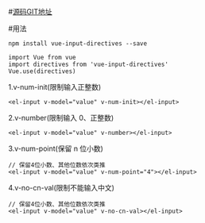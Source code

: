 <!--
 * @Author: zoumingqing 17521355321@163.com
 * @Date: 2022-06-20 14:24:14
 * @LastEditors: zoumingqing 17521355321@163.com
 * @LastEditTime: 2022-06-20 14:28:15
 * @FilePath: /vue-input-directives/README.md
 * @Description: 这是默认设置,请设置`customMade`, 打开koroFileHeader查看配置 进行设置: https://github.com/OBKoro1/koro1FileHeader/wiki/%E9%85%8D%E7%BD%AE
-->
#[源码GIT地址](https://github.com/MissSharonLi/vue-input-directives)

#用法

`npm install vue-input-directives --save`

```
import Vue from vue
import directives from 'vue-input-directives'
Vue.use(directives)
```

1.v-num-init(限制输入正整数)

```
<el-input v-model="value" v-num-init></el-input>
```

2.v-number(限制输入 0、正整数)

```
<el-input v-model="value" v-number></el-input>
```

3.v-num-point(保留 n 位小数)

```
// 保留4位小数、其他位数依次类推
<el-input v-model="value" v-num-point="4"></el-input>

```

4.v-no-cn-val(限制不能输入中文)

```
// 保留4位小数、其他位数依次类推
<el-input v-model="value" v-no-cn-val></el-input>

```

